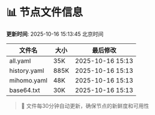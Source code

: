 # 📊 节点文件信息

**更新时间**: 2025-10-16 15:13:45 北京时间

| 文件名 | 大小 | 最后修改 |
|--------|------|----------|
| all.yaml | 35K | 2025-10-16 15:13 |
| history.yaml | 885K | 2025-10-16 15:13 |
| mihomo.yaml | 48K | 2025-10-16 15:13 |
| base64.txt | 30K | 2025-10-16 15:13 |

> 🔄 文件每30分钟自动更新，确保节点的新鲜度和可用性
